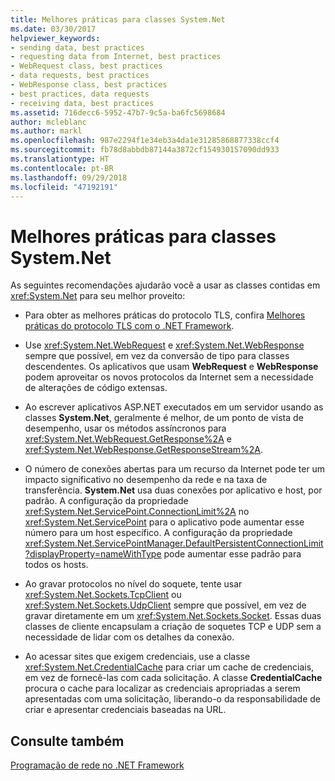 ```yaml
---
title: Melhores práticas para classes System.Net
ms.date: 03/30/2017
helpviewer_keywords:
- sending data, best practices
- requesting data from Internet, best practices
- WebRequest class, best practices
- data requests, best practices
- WebResponse class, best practices
- best practices, data requests
- receiving data, best practices
ms.assetid: 716decc6-5952-47b7-9c5a-ba6fc5698684
author: mcleblanc
ms.author: markl
ms.openlocfilehash: 987e2294f1e34eb3a4da1e31285868877338ccf4
ms.sourcegitcommit: fb78d8abbdb87144a3872cf154930157090dd933
ms.translationtype: HT
ms.contentlocale: pt-BR
ms.lasthandoff: 09/29/2018
ms.locfileid: "47192191"
---
```

# <a name="best-practices-for-systemnet-classes"></a>Melhores práticas para classes System.Net
As seguintes recomendações ajudarão você a usar as classes contidas em <xref:System.Net> para seu melhor proveito:  
  
-   Para obter as melhores práticas do protocolo TLS, confira [Melhores práticas do protocolo TLS com o .NET Framework](tls.md).

-   Use <xref:System.Net.WebRequest> e <xref:System.Net.WebResponse> sempre que possível, em vez da conversão de tipo para classes descendentes. Os aplicativos que usam **WebRequest** e **WebResponse** podem aproveitar os novos protocolos da Internet sem a necessidade de alterações de código extensas.  
  
-   Ao escrever aplicativos ASP.NET executados em um servidor usando as classes **System.Net**, geralmente é melhor, de um ponto de vista de desempenho, usar os métodos assíncronos para <xref:System.Net.WebRequest.GetResponse%2A> e <xref:System.Net.WebResponse.GetResponseStream%2A>.  
  
-   O número de conexões abertas para um recurso da Internet pode ter um impacto significativo no desempenho da rede e na taxa de transferência. **System.Net** usa duas conexões por aplicativo e host, por padrão. A configuração da propriedade <xref:System.Net.ServicePoint.ConnectionLimit%2A> no <xref:System.Net.ServicePoint> para o aplicativo pode aumentar esse número para um host específico. A configuração da propriedade <xref:System.Net.ServicePointManager.DefaultPersistentConnectionLimit?displayProperty=nameWithType> pode aumentar esse padrão para todos os hosts.  
  
-   Ao gravar protocolos no nível do soquete, tente usar <xref:System.Net.Sockets.TcpClient> ou <xref:System.Net.Sockets.UdpClient> sempre que possível, em vez de gravar diretamente em um <xref:System.Net.Sockets.Socket>. Essas duas classes de cliente encapsulam a criação de soquetes TCP e UDP sem a necessidade de lidar com os detalhes da conexão.  
  
-   Ao acessar sites que exigem credenciais, use a classe <xref:System.Net.CredentialCache> para criar um cache de credenciais, em vez de fornecê-las com cada solicitação. A classe **CredentialCache** procura o cache para localizar as credenciais apropriadas a serem apresentadas com uma solicitação, liberando-o da responsabilidade de criar e apresentar credenciais baseadas na URL.  
  
## <a name="see-also"></a>Consulte também  
 [Programação de rede no .NET Framework](../../../docs/framework/network-programming/index.md)
